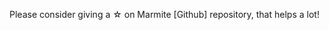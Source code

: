>>>
Please consider giving a &star; on Marmite [Github] repository, that helps a lot!
>>>

<!-- Contents from _markdown_footer.md are appended to every content -->